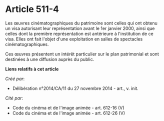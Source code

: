 # Article 511-4

Les œuvres cinématographiques du patrimoine sont celles qui ont obtenu un visa autorisant leur représentation avant le 1er
janvier 2000, ainsi que celles dont la première représentation est antérieure à l'institution de ce visa. Elles ont fait
l'objet d'une exploitation en salles de spectacles cinématographiques. 

Ces œuvres présentent un intérêt particulier sur le plan patrimonial et sont destinées à une diffusion auprès du public.

**Liens relatifs à cet article**

_Créé par_:

  - Délibération n°2014/CA/11 du 27 novembre 2014 - art., v. init.

_Cité par_:

  - Code du cinéma et de l'image animée - art. 612-16 (V)
  - Code du cinéma et de l'image animée - art. 612-26 (V)

